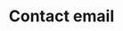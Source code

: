 ---
title: 'Contact email'
field: 'is.contact.email'
slug: 'is-contact-email'
description: 'Email address of an organization or person that can be contacted about the resource'
comment: 'Avoid addresses that are short-lived; check permission first'
required: False
module: 'Provenance'
cluster: 'Global'
policy: 'Free value. Single value only.'
layout: 'home'
---